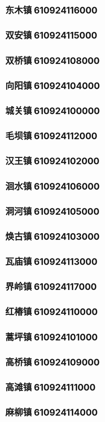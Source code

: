 # 东木镇 610924116000
# 双安镇 610924115000
# 双桥镇 610924108000
# 向阳镇 610924104000
# 城关镇 610924100000
# 毛坝镇 610924112000
# 汉王镇 610924102000
# 洄水镇 610924106000
# 洞河镇 610924105000
# 焕古镇 610924103000
# 瓦庙镇 610924113000
# 界岭镇 610924117000
# 红椿镇 610924110000
# 蒿坪镇 610924101000
# 高桥镇 610924109000
# 高滩镇 610924111000
# 麻柳镇 610924114000

